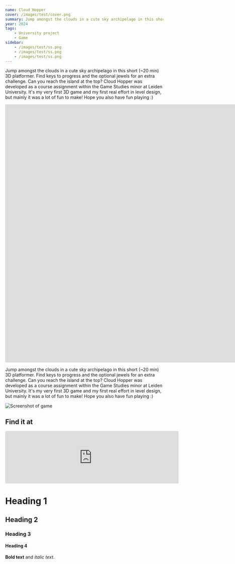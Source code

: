 ```yaml
---
name: Cloud Hopper
cover: /images/test/cover.png
summary: Jump amongst the clouds in a cute sky archipelago in this short (~20 min) 3D platformer. Can you reach the island at the top?
year: 2024
tags:
    - University project
    - Game
sidebar:
    - /images/test/ss.png
    - /images/test/ss.png
    - /images/test/ss.png
---
```


Jump amongst the clouds in a cute sky archipelago in this short (~20 min) 3D platformer. Find keys to progress and the optional jewels for an extra challenge. Can you reach the island at the top? Cloud Hopper was developed as a course assignment within the Game Studies minor at Leiden University. It's my very first 3D game and my first real effort in level design, but mainly it was a lot of fun to make! Hope you also have fun playing :)

<iframe class="video" width="1651" height="823" src="https://www.youtube.com/embed/5Em5iiFEpm4" title="Cloud Hopper - Trailer" frameborder="0" allow="accelerometer; autoplay; clipboard-write; encrypted-media; gyroscope; picture-in-picture; web-share" referrerpolicy="strict-origin-when-cross-origin" allowfullscreen></iframe>

Jump amongst the clouds in a cute sky archipelago in this short (~20 min) 3D platformer. Find keys to progress and the optional jewels for an extra challenge. Can you reach the island at the top? Cloud Hopper was developed as a course assignment within the Game Studies minor at Leiden University. It's my very first 3D game and my first real effort in level design, but mainly it was a lot of fun to make! Hope you also have fun playing :)

![Screenshot of game](/images/test/ss.png)

## Find it at

<iframe title="Cloud Hopeer - Itch.io" frameborder="0" src="https://itch.io/embed/3209353?bg_color=f4f8ff&amp;fg_color=222222&amp;link_color=0484d1&amp;border_color=94c5d0" width="552" height="167"><a href="https://moonsheep.itch.io/cloud-hopper">Cloud Hopper by Francisco Cunha</a></iframe>

# Heading 1
## Heading 2
### Heading 3
#### Heading 4
**Bold text** and *italic text*.